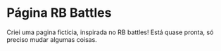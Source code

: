 # Página RB Battles
Criei uma pagina fictícia, inspirada no RB battles! 
Está quase pronta, só preciso mudar algumas coisas.
